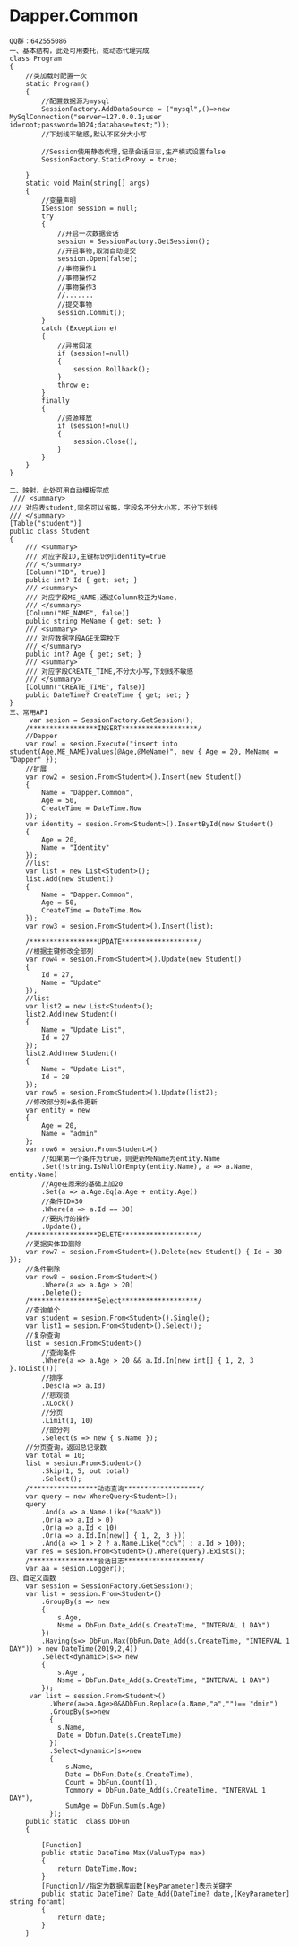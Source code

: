 # Dapper.Common


    QQ群：642555086
    一、基本结构，此处可用委托，或动态代理完成
    class Program
    {
        //类加载时配置一次
        static Program()
        {
            //配置数据源为mysql
            SessionFactory.AddDataSource = ("mysql",()=>new MySqlConnection("server=127.0.0.1;user id=root;password=1024;database=test;"));
            //下划线不敏感,默认不区分大小写
           
            //Session使用静态代理,记录会话日志,生产模式设置false
            SessionFactory.StaticProxy = true;

        }
        static void Main(string[] args)
        {
            //变量声明
            ISession session = null;
            try
            {
                //开启一次数据会话
                session = SessionFactory.GetSession();
                //开启事物,取消自动提交
                session.Open(false);
                //事物操作1
                //事物操作2
                //事物操作3
                //.......
                //提交事物
                session.Commit();
            }
            catch (Exception e)
            {
                //异常回滚
                if (session!=null)
                {
                    session.Rollback();
                }
                throw e;
            }
            finally
            {
                //资源释放
                if (session!=null)
                {
                    session.Close();
                }
            }
        }
    }
    
    二、映射，此处可用自动模板完成
     /// <summary>
    /// 对应表student,同名可以省略，字段名不分大小写，不分下划线
    /// </summary>
    [Table("student")]
    public class Student
    {
        /// <summary>
        /// 对应字段ID,主键标识列identity=true
        /// </summary>
        [Column("ID", true)]
        public int? Id { get; set; }
        /// <summary>
        /// 对应字段ME_NAME,通过Column校正为Name,
        /// </summary>
        [Column("ME_NAME", false)]
        public string MeName { get; set; }
        /// <summary>
        /// 对应数据字段AGE无需校正
        /// </summary>
        public int? Age { get; set; }
        /// <summary>
        /// 对应字段CREATE_TIME,不分大小写,下划线不敏感
        /// </summary>
        [Column("CREATE_TIME", false)]
        public DateTime? CreateTime { get; set; }
    }
    三、常用API
         var sesion = SessionFactory.GetSession();
        /*****************INSERT*******************/
        //Dapper
        var row1 = sesion.Execute("insert into student(Age,ME_NAME)values(@Age,@MeName)", new { Age = 20, MeName = "Dapper" });
        //扩展
        var row2 = sesion.From<Student>().Insert(new Student()
        {
            Name = "Dapper.Common",
            Age = 50,
            CreateTime = DateTime.Now
        });
        var identity = sesion.From<Student>().InsertById(new Student()
        {
            Age = 20,
            Name = "Identity"
        });
        //list
        var list = new List<Student>();
        list.Add(new Student()
        {
            Name = "Dapper.Common",
            Age = 50,
            CreateTime = DateTime.Now
        });
        var row3 = sesion.From<Student>().Insert(list);

        /*****************UPDATE*******************/
        //根据主键修改全部列
        var row4 = sesion.From<Student>().Update(new Student()
        {
            Id = 27,
            Name = "Update"
        });
        //list
        var list2 = new List<Student>();
        list2.Add(new Student()
        {
            Name = "Update List",
            Id = 27
        });
        list2.Add(new Student()
        {
            Name = "Update List",
            Id = 28
        });
        var row5 = sesion.From<Student>().Update(list2);
        //修改部分列+条件更新
        var entity = new
        {
            Age = 20,
            Name = "admin"
        };
        var row6 = sesion.From<Student>()
            //如果第一个条件为true，则更新MeName为entity.Name
            .Set(!string.IsNullOrEmpty(entity.Name), a => a.Name, entity.Name)
            //Age在原来的基础上加20
            .Set(a => a.Age.Eq(a.Age + entity.Age))
            //条件ID=30
            .Where(a => a.Id == 30)
            //要执行的操作
            .Update();
        /*****************DELETE*******************/
        //更据实体ID删除
        var row7 = sesion.From<Student>().Delete(new Student() { Id = 30 });
        //条件删除
        var row8 = sesion.From<Student>()
            .Where(a => a.Age > 20)
            .Delete();
        /*****************Select*******************/
        //查询单个
        var student = sesion.From<Student>().Single();
        var list1 = sesion.From<Student>().Select();
        //复杂查询
        list = sesion.From<Student>()
            //查询条件
            .Where(a => a.Age > 20 && a.Id.In(new int[] { 1, 2, 3 }.ToList()))
            //排序
            .Desc(a => a.Id)
            //悲观锁
            .XLock()
            //分页
            .Limit(1, 10)
            //部分列
            .Select(s => new { s.Name });
        //分页查询，返回总记录数
        var total = 10;
        list = sesion.From<Student>()
            .Skip(1, 5, out total)
            .Select();
        /*****************动态查询*******************/
        var query = new WhereQuery<Student>();
        query
            .And(a => a.Name.Like("%aa%"))
            .Or(a => a.Id > 0)
            .Or(a => a.Id < 10)
            .Or(a => a.Id.In(new[] { 1, 2, 3 }))
            .And(a => 1 > 2 ? a.Name.Like("cc%") : a.Id > 100);
        var res = sesion.From<Student>().Where(query).Exists();
        /*****************会话日志*******************/
        var aa = sesion.Logger();
    四、自定义函数
        var session = SessionFactory.GetSession();
        var list = session.From<Student>()
            .GroupBy(s => new
            {
                s.Age,
                Nsme = DbFun.Date_Add(s.CreateTime, "INTERVAL 1 DAY")
            })
            .Having(s=> DbFun.Max(DbFun.Date_Add(s.CreateTime, "INTERVAL 1 DAY")) > new DateTime(2019,2,4))
            .Select<dynamic>(s=> new
            {
                s.Age ,
                Nsme = DbFun.Date_Add(s.CreateTime, "INTERVAL 1 DAY")
            });
         var list = session.From<Student>()
              .Where(a=>a.Age>0&&DbFun.Replace(a.Name,"a","")== "dmin")
              .GroupBy(s=>new 
              {
                s.Name,
                Date = Dbfun.Date(s.CreateTime)
              })
              .Select<dynamic>(s=>new
              {
                  s.Name,
                  Date = DbFun.Date(s.CreateTime),
                  Count = DbFun.Count(1),
                  Tommory = DbFun.Date_Add(s.CreateTime, "INTERVAL 1 DAY"),
                  SumAge = DbFun.Sum(s.Age)
              });
        public static  class DbFun
        {
       
            [Function]
            public static DateTime Max(ValueType max)
            {
                return DateTime.Now;
            }
            [Function]//指定为数据库函数[KeyParameter]表示关键字
            public static DateTime? Date_Add(DateTime? date,[KeyParameter] string foramt)
            {
                return date;
            }
        }
